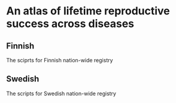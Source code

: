 # An atlas of lifetime reproductive success across diseases 

## Finnish

The sciprts for Finnish nation-wide registry


## Swedish

The scripts for Swedish nation-wide registry

